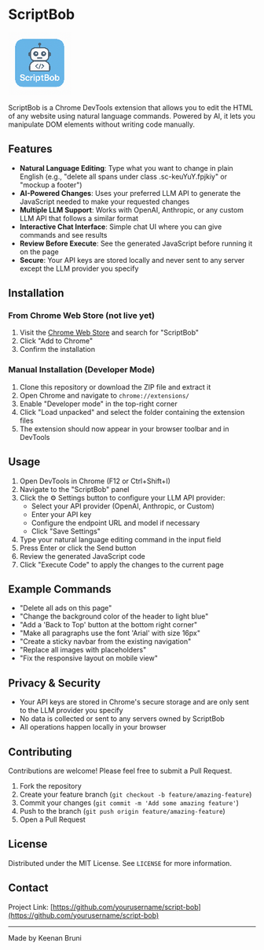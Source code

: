 # ScriptBob

![ScriptBob Logo](icons/icon128.png)

ScriptBob is a Chrome DevTools extension that allows you to edit the HTML of any website using natural language commands. Powered by AI, it lets you manipulate DOM elements without writing code manually.

## Features

- **Natural Language Editing**: Type what you want to change in plain English (e.g., "delete all spans under class .sc-keuYuY.fpjkiy" or "mockup a footer")
- **AI-Powered Changes**: Uses your preferred LLM API to generate the JavaScript needed to make your requested changes
- **Multiple LLM Support**: Works with OpenAI, Anthropic, or any custom LLM API that follows a similar format
- **Interactive Chat Interface**: Simple chat UI where you can give commands and see results
- **Review Before Execute**: See the generated JavaScript before running it on the page
- **Secure**: Your API keys are stored locally and never sent to any server except the LLM provider you specify

## Installation

### From Chrome Web Store (not live yet)

1. Visit the [Chrome Web Store](https://chrome.google.com/webstore) and search for "ScriptBob"
2. Click "Add to Chrome"
3. Confirm the installation

### Manual Installation (Developer Mode)

1. Clone this repository or download the ZIP file and extract it
2. Open Chrome and navigate to `chrome://extensions/`
3. Enable "Developer mode" in the top-right corner
4. Click "Load unpacked" and select the folder containing the extension files
5. The extension should now appear in your browser toolbar and in DevTools

## Usage

1. Open DevTools in Chrome (F12 or Ctrl+Shift+I)
2. Navigate to the "ScriptBob" panel
3. Click the ⚙️ Settings button to configure your LLM API provider:
   - Select your API provider (OpenAI, Anthropic, or Custom)
   - Enter your API key
   - Configure the endpoint URL and model if necessary
   - Click "Save Settings"
4. Type your natural language editing command in the input field
5. Press Enter or click the Send button
6. Review the generated JavaScript code
7. Click "Execute Code" to apply the changes to the current page

## Example Commands

- "Delete all ads on this page"
- "Change the background color of the header to light blue"
- "Add a 'Back to Top' button at the bottom right corner"
- "Make all paragraphs use the font 'Arial' with size 16px"
- "Create a sticky navbar from the existing navigation"
- "Replace all images with placeholders"
- "Fix the responsive layout on mobile view"

## Privacy & Security

- Your API keys are stored in Chrome's secure storage and are only sent to the LLM provider you specify
- No data is collected or sent to any servers owned by ScriptBob
- All operations happen locally in your browser

## Contributing

Contributions are welcome! Please feel free to submit a Pull Request.

1. Fork the repository
2. Create your feature branch (`git checkout -b feature/amazing-feature`)
3. Commit your changes (`git commit -m 'Add some amazing feature'`)
4. Push to the branch (`git push origin feature/amazing-feature`)
5. Open a Pull Request

## License

Distributed under the MIT License. See `LICENSE` for more information.

## Contact

Project Link: [https://github.com/yourusername/script-bob](https://github.com/yourusername/script-bob)

---

Made by Keenan Bruni
